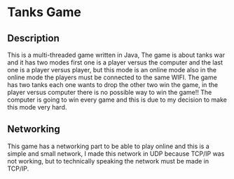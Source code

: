 # Tanks Game
## Description
This is a multi-threaded game written in Java, The game is about tanks war and it has two modes first one is a player versus the computer and the last one is a player versus player, but this mode is an online mode also in the online mode the players must be connected to the same WIFI.
The game has two tanks each one wants to drop the other two win the game, in the player versus computer there is no possible way to win the game!! The computer is going to win every game and this is due to my decision to make this mode very hard.
## Networking
This game has a networking part to be able to play online and this is a simple and small network, I made this network in UDP because TCP/IP was not working, but to technically speaking the network must be made in TCP/IP.
